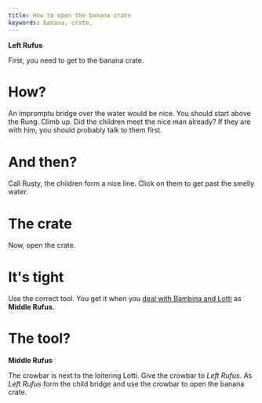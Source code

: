 ```yaml
---
title: How to open the banana crate
keywords: banana, crate, 
---
```


**Left Rufus**

First, you need to get to the banana crate.

# How?
An impromptu bridge over the water would be nice. You should start above the Rung. Climb up. Did the children meet the nice man already? If they are with him, you should probably talk to them first.

# And then?
Call Rusty, the children form a nice line. Click on them to get past the smelly water.

# The crate
Now, open the crate.

# It's tight
Use the correct tool. You get it when you [deal with Bambina and Lotti](../020-middle/025-tattoo-design.md) as **Middle Rufus**.

# The tool?
**Middle Rufus**

The crowbar is next to the loitering Lotti. Give the crowbar to *Left Rufus*. As *Left Rufus* form the child bridge and use the crowbar to open the banana crate.
